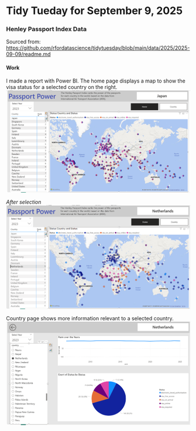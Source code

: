 # Tidy Tueday for September 9, 2025
### Henley Passport Index Data
Sourced from: https://github.com/rfordatascience/tidytuesday/blob/main/data/2025/2025-09-09/readme.md

#### Work
I made a report with Power BI. The home page displays a map to show the visa status for a selected country on the right.\
![home page](homepage2023.PNG) 

*After selection*
![Netherlands selection](netherlands2023.PNG)

Country page shows more information relevant to a selected country.\
![More Netherlands](netherlands2023more.PNG) 
